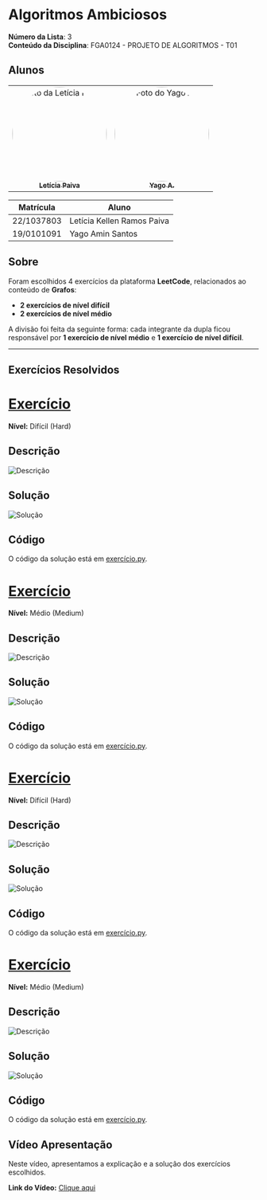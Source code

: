 # Algoritmos Ambiciosos

**Número da Lista**: 3  
**Conteúdo da Disciplina**: FGA0124 - PROJETO DE ALGORITMOS - T01  


## Alunos


<div align="center">
<table>
  <tr>
    <td align="center">
      <a href="https://github.com/leticiakrpaiva">
        <img style="border-radius: 50%;" src="https://github.com/leticiakrpaiva.png" width="190" alt="Foto da Letícia Paiva"/>
        <br /><sub><b>Letícia Paiva</b></sub>
      </a>
    </td>
    <td align="center">
      <a href="https://github.com/Yagoas">
        <img style="border-radius: 50%;" src="https://github.com/Yagoas.png" width="190" alt="Foto do Yago A."/>
        <br /><sub><b>Yago A.</b></sub>
      </a>
    </td>
  </tr>
</table>
</div>

| Matrícula   | Aluno                        |
| ----------- | ---------------------------- |
| 22/1037803  | Letícia Kellen Ramos Paiva   |
| 19/0101091  | Yago Amin Santos             |


## Sobre

Foram escolhidos 4 exercícios da plataforma **LeetCode**, relacionados ao conteúdo de **Grafos**:

- **2 exercícios de nível difícil**  
- **2 exercícios de nível médio**  

A divisão foi feita da seguinte forma: cada integrante da dupla ficou responsável por **1 exercício de nível médio** e **1 exercício de nível difícil**.  

---

## Exercícios Resolvidos

# [Exercício](https://leetcode.com/problems/process-restricted-friend-requests?envType=problem-list-v2&envId=graph)


**Nível:**  Difícil (Hard)

## Descrição
![Descrição](./assets/descrição.png)

## Solução
![Solução](./assets/solução.png)

## Código
O código da solução está em [exercício.py](./exercicios/exercício.py).

# [Exercício](https://leetcode.com/problems/xxxxx)


**Nível:**  Médio (Medium)

## Descrição
![Descrição](./assets/descrição.png)

## Solução
![Solução](./assets/solução.png)

## Código
O código da solução está em [exercício.py](./exercicios/exercício.py).

# [Exercício](https://leetcode.com/problems/process-restricted-friend-requests?envType=problem-list-v2&envId=graph)


**Nível:**  Difícil (Hard)

## Descrição
![Descrição](./assets/descrição.png)

## Solução
![Solução](./assets/solução.png)

## Código
O código da solução está em [exercício.py](./exercicios/exercício.py).

# [Exercício](https://leetcode.com/problems/xxxxx)


**Nível:**  Médio (Medium)

## Descrição
![Descrição](./assets/descrição.png)

## Solução
![Solução](./assets/solução.png)

## Código
O código da solução está em [exercício.py](./exercicios/exercício.py).


##  Vídeo Apresentação

Neste vídeo, apresentamos a explicação e a solução dos exercícios escolhidos.

**Link do Vídeo:** [Clique aqui](https://youtu.be/xxxxx) <!-- Substitua pelo link real -->
